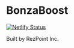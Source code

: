 # BonzaBoost

[![Netlify Status](https://api.netlify.com/api/v1/badges/e48685dc-de71-43fe-b0e0-5469378c4295/deploy-status)](https://app.netlify.com/sites/bonzaboost/deploys)

Built by RezPoint Inc.